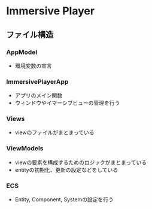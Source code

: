 # Immersive Player

## ファイル構造

### AppModel
- 環境変数の宣言

### ImmersivePlayerApp
- アプリのメイン関数
- ウィンドウやイマーシブビューの管理を行う

### Views
- viewのファイルがまとまっている

### ViewModels
- viewの要素を構成するためのロジックがまとまっている
- entityの初期化、更新の設定などをしている

### ECS
- Entity, Component, Systemの設定を行う


